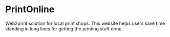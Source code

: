# PrintOnline
Web2print solution for local print shops. This website helps users save time standing in long lines for getting the printing stuff done.
